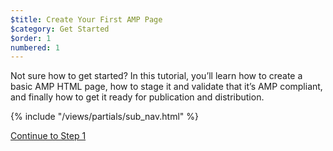 ```yaml
---
$title: Create Your First AMP Page
$category: Get Started
$order: 1
numbered: 1
---
```


Not sure how to get started? In this tutorial, you’ll learn how to create a basic AMP HTML page, how to stage it and validate that it’s AMP compliant, and finally how to get it ready for publication and distribution.

{% include "/views/partials/sub_nav.html" %}

<a class="button go-button" href="/docs/get_started/create/basic_markup.html">Continue to Step 1</a>
